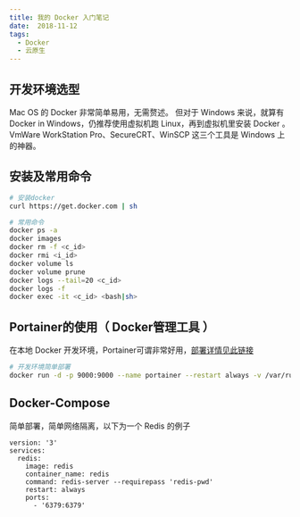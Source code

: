 ```yaml
---
title: 我的 Docker 入门笔记
date:  2018-11-12
tags:
  - Docker
  - 云原生
---
```

## 开发环境选型
Mac OS 的 Docker 非常简单易用，无需赘述。
但对于 Windows 来说，就算有 Docker in Windows，仍推荐使用虚拟机跑 Linux，再到虚拟机里安装 Docker 。VmWare WorkStation Pro、SecureCRT、WinSCP 这三个工具是 Windows 上的神器。

<!-- more -->

## 安装及常用命令

``` bash
# 安装docker
curl https://get.docker.com | sh

# 常用命令
docker ps -a 
docker images
docker rm -f <c_id>
docker rmi <i_id>
docker volume ls
docker volume prune
docker logs --tail=20 <c_id> 
docker logs -f
docker exec -it <c_id> <bash|sh>
```

## Portainer的使用（ Docker管理工具 ）

在本地 Docker 开发环境，Portainer可谓非常好用，[部署详情见此链接](https://portainer.readthedocs.io/en/latest/deployment.html)

``` bash
# 开发环境简单部署
docker run -d -p 9000:9000 --name portainer --restart always -v /var/run/docker.sock:/var/run/docker.sock -v portainer_data:/data portainer/portainer

```

## Docker-Compose

简单部署，简单网络隔离，以下为一个 Redis 的例子
```
version: '3'
services:
  redis:
    image: redis
    container_name: redis
    command: redis-server --requirepass 'redis-pwd'
    restart: always
    ports:
      - '6379:6379'
```
<!-- 
## Quick Start

### Create a new post

``` bash
$ hexo new "My New Post"
```

More info: [Writing](https://hexo.io/docs/writing.html)

### Run server



More info: [Server](https://hexo.io/docs/server.html)

### Generate static files

``` bash
$ hexo generate
```

More info: [Generating](https://hexo.io/docs/generating.html)

### Deploy to remote sites

``` bash
$ hexo deploy
```

More info: [Deployment](https://hexo.io/docs/one-command-deployment.html) -->
